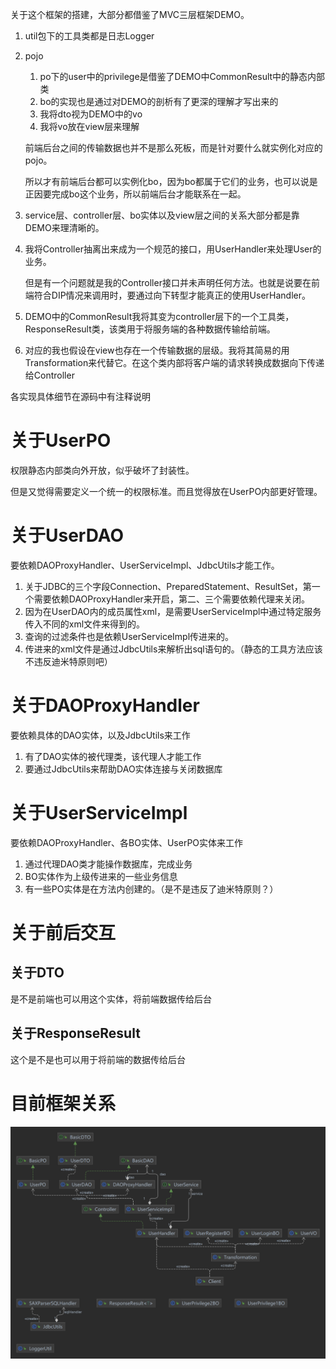关于这个框架的搭建，大部分都借鉴了MVC三层框架DEMO。

1. util包下的工具类都是日志Logger

2. pojo

    1. po下的user中的privilege是借鉴了DEMO中CommonResult中的静态内部类
    2. bo的实现也是通过对DEMO的剖析有了更深的理解才写出来的
    3. 我将dto视为DEMO中的vo
    4. 我将vo放在view层来理解

    前端后台之间的传输数据也并不是那么死板，而是针对要什么就实例化对应的pojo。

    所以才有前端后台都可以实例化bo，因为bo都属于它们的业务，也可以说是正因要完成bo这个业务，所以前端后台才能联系在一起。

3. service层、controller层、bo实体以及view层之间的关系大部分都是靠DEMO来理清晰的。

4. 我将Controller抽离出来成为一个规范的接口，用UserHandler来处理User的业务。

    但是有一个问题就是我的Controller接口并未声明任何方法。也就是说要在前端符合DIP情况来调用时，要通过向下转型才能真正的使用UserHandler。

5. DEMO中的CommonResult我将其变为controller层下的一个工具类，ResponseResult类，该类用于将服务端的各种数据传输给前端。

6. 对应的我也假设在view也存在一个传输数据的层级。我将其简易的用Transformation来代替它。在这个类内部将客户端的请求转换成数据向下传递给Controller

各实现具体细节在源码中有注释说明





# 关于UserPO

权限静态内部类向外开放，似乎破坏了封装性。

但是又觉得需要定义一个统一的权限标准。而且觉得放在UserPO内部更好管理。

# 关于UserDAO

要依赖DAOProxyHandler、UserServiceImpl、JdbcUtils才能工作。

1. 关于JDBC的三个字段Connection、PreparedStatement、ResultSet，第一个需要依赖DAOProxyHandler来开启，第二、三个需要依赖代理来关闭。
2. 因为在UserDAO内的成员属性xml，是需要UserServiceImpl中通过特定服务传入不同的xml文件来得到的。
3. 查询的过滤条件也是依赖UserServiceImpl传进来的。
4. 传进来的xml文件是通过JdbcUtils来解析出sql语句的。（静态的工具方法应该不违反迪米特原则吧）

# 关于DAOProxyHandler

要依赖具体的DAO实体，以及JdbcUtils来工作

1. 有了DAO实体的被代理类，该代理人才能工作
2. 要通过JdbcUtils来帮助DAO实体连接与关闭数据库



# 关于UserServiceImpl

要依赖DAOProxyHandler、各BO实体、UserPO实体来工作

1. 通过代理DAO类才能操作数据库，完成业务
2. BO实体作为上级传进来的一些业务信息
3. 有一些PO实体是在方法内创建的。（是不是违反了迪米特原则？）



# 关于前后交互

## 关于DTO

是不是前端也可以用这个实体，将前端数据传给后台

## 关于ResponseResult

这个是不是也可以用于将前端的数据传给后台





# 目前框架关系



![](./com.png)